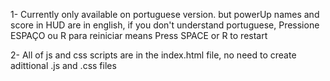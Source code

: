 1- Currently only available on portuguese version. but powerUp names and score in HUD are in english,
if you don't understand portuguese, Pressione ESPAÇO ou R para reiniciar means Press SPACE or R to restart

2- All of js and css scripts are in the index.html file, no need to create adittional .js and .css files
